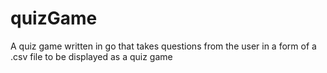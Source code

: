 # quizGame

A quiz game written in go that takes questions from the user in a form of a .csv file to be displayed as a quiz game